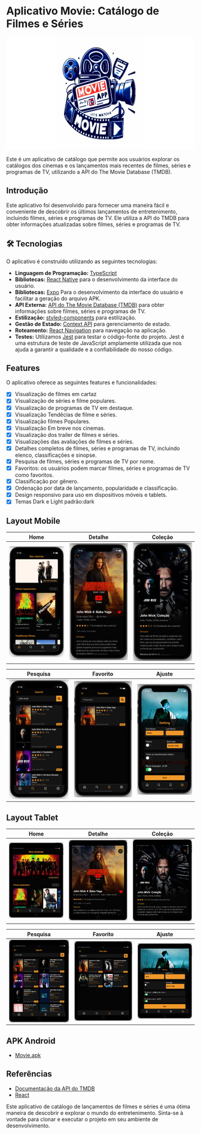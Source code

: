 # Aplicativo Movie: Catálogo de Filmes e Séries

<img src="./layout/baner.png" alt="Baner" style="width:100%; height:300px">

Este é um aplicativo de catálogo que permite aos usuários explorar os catálogos dos cinemas e os lançamentos mais recentes de filmes, séries e programas de TV, utilizando a API do The Movie Database (TMDB).

## Introdução

Este aplicativo foi desenvolvido para fornecer uma maneira fácil e conveniente de descobrir os últimos lançamentos de entretenimento, incluindo filmes, séries e programas de TV. Ele utiliza a API do TMDB para obter informações atualizadas sobre filmes, séries e programas de TV.

## 🛠 Tecnologias

O aplicativo é construído utilizando as seguintes tecnologias:

- **Linguagem de Programação:** [TypeScript](https://www.typescriptlang.org/)
- **Bibliotecas:** [React Native](https://reactnative.dev/docs/getting-started) para o desenvolvimento da interface do usuário.
- **Bibliotecas:** [Expo](https://docs.expo.dev/) Para o desenvolvimento da interface do usuário e facilitar a geração do arquivo APK.
- **API Externa:** [API do The Movie Database (TMDB)](https://www.themoviedb.org/?language=pt-BR) para obter informações sobre filmes, séries e programas de TV.
- **Estilização:** [styled-components](https://styled-components.com/) para estilização.
- **Gestão de Estado:** [Context API](https://legacy.reactjs.org/docs/context.html) para gerenciamento de estado.
- **Roteamento:** [React Navigation](https://reactnavigation.org/docs/getting-started) para navegação na aplicação.
- **Testes:** Utilizamos [Jest](https://jestjs.io/pt-BR/) para testar o código-fonte do projeto. Jest é uma estrutura de teste de JavaScript amplamente utilizada que nos ajuda a garantir a qualidade e a confiabilidade do nosso código.


## Features

O aplicativo oferece as seguintes features e funcionalidades:

- [x] Visualização de filmes em cartaz
- [x] Visualização de séries e filme populares.
- [x] Visualização de programas de TV em destaque.
- [x] Visualização Tendêcias de filme e séries.
- [x] Visualização filmes Populares.
- [x] Visualização Em breve nos cinemas.
- [x] Visualização dos trailer de filmes e séries.
- [x] Visualizações das avaliações de filmes e séries.
- [x] Detalhes completos de filmes, séries e programas de TV, incluindo elenco, classificações e sinopse.
- [x] Pesquisa de filmes, séries e programas de TV por nome.
- [x] Favoritos: os usuários podem marcar filmes, séries e programas de TV como favoritos.
- [x] Classificação por gênero.
- [x] Ordenação por data de lançamento, popularidade e classificação.
- [x] Design responsivo para uso em dispositivos móveis e tablets.
- [x] Temas Dark e Light padrão:dark

## Layout Mobile

Home                            |  Detalhe                           |  Coleção
:------------------------------:|:----------------------------------:|:------------------------------------:
![m-home](./layout/m-home.png)  | ![m-detail](./layout/m-detail.png) | ![m-detail](./layout/m-colection.png)

Pesquisa                        |  Favorito                          |  Ajuste
:------------------------------:|:----------------------------------:|:------------------------------------:
![m-search](./layout/m-search.png)  | ![m-favort](./layout/m-favort.png) | ![m-settings](./layout/m-settings.png)

## Layout Tablet

Home                            |  Detalhe                           |  Coleção
:------------------------------:|:----------------------------------:|:------------------------------------:
![t-home](./layout/t-home.png)  | ![t-detail](./layout/t-detail.png) | ![t-detail](./layout/t-colection.png)

Pesquisa                        |  Favorito                          |  Ajuste
:------------------------------:|:----------------------------------:|:------------------------------------:
![t-search](./layout/t-search.png)  | ![t-favort](./layout/t-favort.png) | ![t-settings](./layout/t-settings.png)


## APK Android
- [Movie.apk](https://drive.google.com/file/d/1bM0D4l2QWJc-gWyWOywrBrJNfjAQcoUR/view?usp=share_link)
## Referências

- [Documentação da API do TMDB](https://developers.themoviedb.org/3/getting-started/introduction)
- [React](https://reactjs.org/docs/getting-started.html)

Este aplicativo de catálogo de lançamentos de filmes e séries é uma ótima maneira de descobrir e explorar o mundo do entretenimento. Sinta-se à vontade para clonar e executar o projeto em seu ambiente de desenvolvimento.
